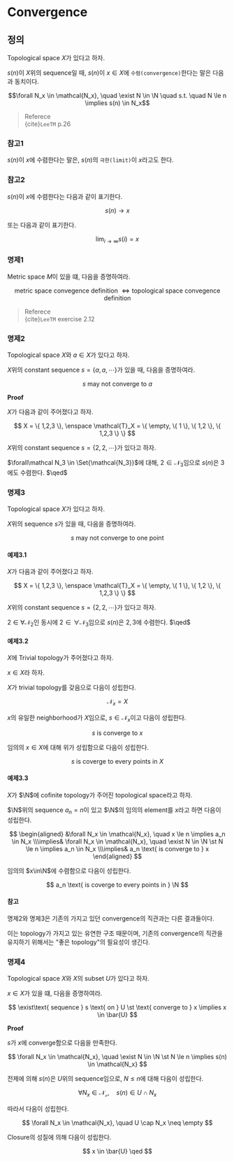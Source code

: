 # Convergence
## 정의
Topological space $X$가 있다고 하자.

$s(n)$이 $X$위의 sequence일 때, $s(n)$이 $x \in X$에 `수렴(convergence)`한다는 말은 다음과 동치이다.

$$\forall N_x \in \mathcal{N_x}, \quad  \exist N \in \N \quad s.t. \quad  N \le n \implies s(n) \in N_x$$

> Referece   
> {cite}`LeeTM` p.26

### 참고1
$s(n)$이 $x$에 수렴한다는 말은, $s(n)$의 `극한(limit)`이 $x$라고도 한다.

### 참고2
$s(n)$이 $x$에 수렴한다는 다음과 같이 표기한다.

$$ s(n) \rightarrow x $$

또는 다음과 같이 표기한다.

$$ \lim_{i\rightarrow\infty} s(i) = x $$

### 명제1
Metric space $M$이 있을 떄, 다음을 증명하여라.

$$\text{metric space convegence definition } \iff \text{topological space convegence definition} $$

> Referece  
> {cite}`LeeTM` exercise 2.12

### 명제2
Topological space $X$와 $a \in X$가 있다고 하자.

$X$위의 constant sequence $s=\{a,a,\cdots\}$가 있을 때, 다음을 증명하여라.

$$ s \text{ may not converge to } a $$

**Proof**

$X$가 다음과 같이 주어졌다고 하자.

$$ X = \{ 1,2,3 \}, \enspace \mathcal{T}_X = \{ \empty, \{ 1 \}, \{ 1,2 \}, \{ 1,2,3 \} \} $$

$X$위의 constant sequence $s = \{ 2,2,\cdots \}$가 있다고 하자.

$\forall\mathcal N_3 \in \Set{\mathcal{N_3}}$에 대해, $2 \in \mathcal{N_3}$임으로 $s(n)$은 $3$에도 수렴한다. $\qed$

### 명제3
Topological space $X$가 있다고 하자.

$X$위의 sequence $s$가 있을 때, 다음을 증명하여라.

$$ s \text{ may not converge to one point } $$

#### 예제3.1

$X$가 다음과 같이 주어졌다고 하자.

$$ X = \{ 1,2,3 \}, \enspace \mathcal{T}_X = \{ \empty, \{ 1 \}, \{ 1,2 \}, \{ 1,2,3 \} \} $$

$X$위의 constant sequence $s = \{ 2,2,\cdots \}$가 있다고 하자.

$2 \in \forall\mathcal N_2$인 동시에 $2 \in \forall\mathcal N_3$임으로 $s(n)$은 $2,3$에 수렴한다. $\qed$

#### 예제3.2
$X$에 Trivial topology가 주어졌다고 하자.

$x \in X$라 하자.

$X$가 trivial topology를 갖음으로 다음이 성립한다.

$$ \mathcal N_x = X $$

$x$의 유일한 neighborhood가 $X$임으로, $s \in \mathcal N_x$이고 다음이 성립한다.

$$ s \text{ is converge to } x $$

임의의 $x \in X$에 대해 위가 성립함으로 다음이 성립한다.

$$ s \text{ is coverge to every points in } X $$

#### 예제3.3
$X$가 $\N$에 cofinite topology가 주어진 topological space라고 하자.

$\N$위의 sequence $a_n = n$이 있고 $\N$의 임의의 element를 $x$라고 하면 다음이 성립한다.

$$ \begin{aligned} &\forall N_x \in \mathcal{N_x}, \quad x \le n \implies a_n \in N_x \\\implies& \forall N_x \in \mathcal{N_x}, \quad \exist N \in \N \st N \le n \implies a_n \in N_x \\\implies& a_n \text{ is converge to } x \end{aligned} $$

임의의 $x\in\N$에 수렴함으로 다음이 성립한다.

$$ a_n \text{ is coverge to every points in } \N $$

#### 참고
명제2와 명제3은 기존의 가지고 있던 convergence의 직관과는 다른 결과들이다.

이는 topology가 가지고 있는 유연한 구조 때문이며, 기존의 convergence의 직관을 유지하기 위해서는 "좋은 topology"의 필요성이 생긴다.

### 명제4
Topological space $X$와 $X$의 subset $U$가 있다고 하자.

$x \in X$가 있을 떄, 다음을 증명하여라.

$$  \exist\text{ sequence } s \text{ on } U \st \text{ converge to } x \implies x \in \bar{U} $$

**Proof**

$s$가 $x$에 converge함으로 다음을 만족한다.

$$ \forall N_x \in \mathcal{N_x}, \quad \exist N \in \N \st N \le n \implies s(n) \in \mathcal{N_x} $$

전제에 의해 $s(n)$은 $U$위의 sequence임으로,  $N \le n$에 대해 다음이 성립한다.

$$ \forall N_x \in \mathcal{N_x}, \quad s(n) \in U \cap N_x $$

따라서 다음이 성립한다.

$$ \forall N_x \in \mathcal{N_x}, \quad U \cap N_x \neq \empty $$


Closure의 성질에 의해 다음이 성립한다.

$$ x \in \bar{U} \qed $$